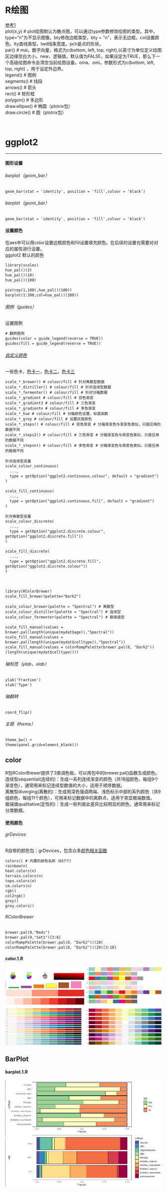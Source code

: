 # R绘图
[参考1](https://zhuanlan.zhihu.com/p/619400037) <br/>
plot(x,y) # plot绘图默认为散点图，可以通过type参数修改绘图的类型。其中，type=”n”为不显示图像。bty修改边框类型，bty = "n"，表示无边框。col设置颜色。lty直线类型。lwd线条宽度。pch是点的形状。<br/>
par() # mai，数字向量，格式为c(bottom, left, top, right),以英寸为单位定义绘图区边缘空白大小。new，逻辑值，默认值为FALSE，如果设定为TRUE，那么下一个高级绘图命令会清空当前绘图设备。oma、omi，参数形式为c(bottom, left, top, right) ，用于设定外边界。<br/>
legend() # 图例 <br/>
segments() # 线段 <br/>
arrows() # 箭头 <br/>
rect() # 矩形框 <br/>
polygon() # 多边形 <br/>
draw.ellipse() # 椭圆（plotrix包） <br/>
draw.circle() # 圆（plotrix包） <br/>
```


```

# ggplot2
----

#### 图形设置
###### barplot（geom_bar）
```
geom_bar(stat = 'identity', position = 'fill',colour = 'black')
```
###### barplot（geom_bar）
```
geom_bar(stat = 'identity', position = 'fill',colour = 'black')
```

#### 设置颜色
在aes中可以用color设置边框颜色和fill设置填充颜色。在后续的设置也需要对对应的属性进行设置。 <br/>
ggplot2 默认的颜色 <br/>
```
library(scales)
hue_pal()(3)
hue_pal()(10)
hue_pal()(100)

pie(rep(1,100),hue_pal()(100))
barplot(1:300,col=hue_pal()(300))
```

###### 图例（guides）
设置图例
```
# 翻转图例
guides(color = guide_legend(reverse = TRUE))
guides(fill = guide_legend(reverse = TRUE))
```
###### [自定义颜色](https://zhuanlan.zhihu.com/p/361654063)
一些色卡，[色卡一](https://colorbrewer2.org/#type=sequential&scheme=Greys&n=3)，[色卡二](https://www.webdesignrankings.com/resources/lolcolors/)，[色卡三](https://www.jianshu.com/p/b1897f06328d)
```
scale_*_brewer() # colour/fill # 针对离散型数据
scale_*_distiller() # colour/fill # 针对连续型数据
scale_*_fermenter() # colour/fill # 针对分箱数据
scale_*_gradient # colour/fill # 双色渐变
scale_*_gradient3 # colour/fill # 三色渐变
scale_*_gradientn # colour/fill # 多色渐变
scale_*_hue # colour/fill # 分箱颜色设置，标度函数
scale_*_grey # colour/fill # 设置灰度颜色
scale_*_steps() # colour/fill # 双色渐变 # 分箱渐变色与渐变色类似，只是应用的数据不同
scale_*_steps2() # colour/fill # 三色渐变 # 分箱渐变色与渐变色类似，只是应用的数据不同
scale_*_stepsn() # colour/fill # 多色渐变 # 分箱渐变色与渐变色类似，只是应用的数据不同

针对连续型变量
scale_colour_continuous(
  ...,
  type = getOption("ggplot2.continuous.colour", default = "gradient")
)

scale_fill_continuous(
  ...,
  type = getOption("ggplot2.continuous.fill", default = "gradient")
)

针对离散型变量
scale_colour_discrete(
  ...,
  type = getOption("ggplot2.discrete.colour", getOption("ggplot2.discrete.fill"))
)

scale_fill_discrete(
  ...,
  type = getOption("ggplot2.discrete.fill", getOption("ggplot2.discrete.colour"))
)



library(RColorBrewer)
scale_fill_brewer(palette="Dark2")

scale_colour_brewer(palette = "Spectral") # 离散型
scale_colour_distiller(palette = "Spectral") # 连续型
scale_colour_fermenter(palette = "Spectral") # 极端值型

scale_fill_manual(values = brewer.pal(length(unique(mydat$age)),"Spectral"))
scale_fill_manual(values = brewer.pal(length(unique(mydat$celltype)),"Spectral"))
scale_fill_manual(values = colorRampPalette(brewer.pal(8, "Dark2"))(length(unique(mydat$celltype))))
```
###### 轴标签（ylab，xlab）
```
ylab('Fraction')
xlab('Type')
```
###### 轴翻转
```
coord_flip()
```
###### 主题（theme）
```
theme_bw() + 
theme(panel.grid=element_blank()) 
```


## color
R包RColorBrewer提供了3类调色板，可以用包中的brewer.pal()函数生成颜色。<br/>
连续型sequential(连续的)：生成一系列连续渐变的颜色（共18组颜色，每组9个渐变色），通常用来标记连续型数值的大小，适用于顺序数据。<br/>
离散型diverging(离散的)：生成用深色强调两端、浅色标示中部的系列颜色（共9组颜色，每组11个颜色），可用来标记数据中的离群点，适用于突显极端数值。<br/>
极端值qualitative(定性的)：生成一些列彼此差异比较明显的颜色，通常用来标记分类数据。<br/>

#### 使用颜色
###### grDevices
R自带的颜色包：grDevices，包含众多[颜色相关函数](https://zhuanlan.zhihu.com/p/390532704)
```
colors() # 内置的颜色名称（657个）
rainbow(n)
heat.colors(n)
terrain.colors(n)
topo.colors(n)
cm.colors(n)
rgb()
col2rgb()
grey()
grey.colors()
```

###### RColorBrewer
```
brewer.pal(9,"Reds")
brewer.pal(9,"Set1")[3:8]
colorRampPalette(brewer.pal(8, "Dark2"))(20)
colorRampPalette(brewer.pal(8, "Dark2"))(20)[3:18]
```

#### color.1.R
![color.1.R](color/color.1.png)


## BarPlot
#### barplot.1.R
![barplot.1.R](barplot/barplot.1.png)
